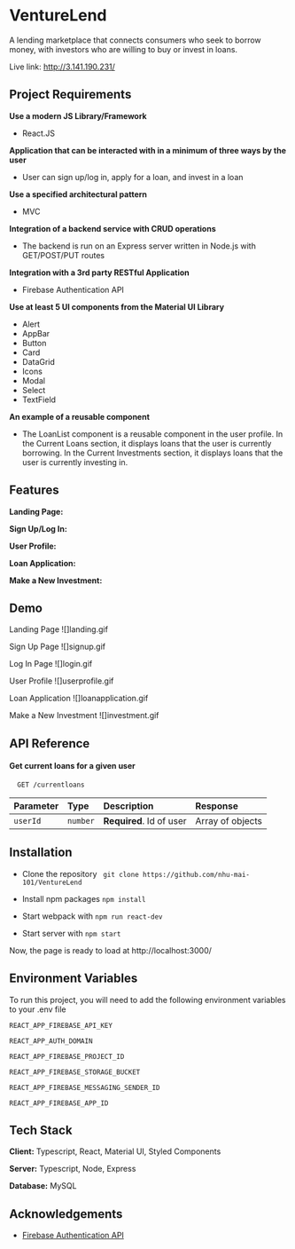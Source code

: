 
# VentureLend

A lending marketplace that connects consumers who seek to borrow money, with investors who are willing to buy or invest in loans.

Live link: http://3.141.190.231/
## Project Requirements

**Use a modern JS Library/Framework**
- React.JS

**Application that can be interacted with in a minimum of three ways by the user**
- User can sign up/log in, apply for a loan, and invest in a loan

**Use a specified architectural pattern**
- MVC

**Integration of a backend service with CRUD operations**
- The backend is run on an Express server written in Node.js with GET/POST/PUT routes

**Integration with a 3rd party RESTful Application**
- Firebase Authentication API

**Use at least 5 UI components from the Material UI Library**
- Alert
- AppBar
- Button
- Card
- DataGrid
- Icons
- Modal
- Select
- TextField

**An example of a reusable component**
- The LoanList component is a reusable component in the user profile. In the Current Loans section, it displays loans that the user is currently borrowing. In the Current Investments section, it displays loans that the user is currently investing in.

## Features
**Landing Page:**

**Sign Up/Log In:**

**User Profile:**

**Loan Application:**

**Make a New Investment:**
## Demo
Landing Page
![]landing.gif

Sign Up Page
![]signup.gif

Log In Page
![]login.gif

User Profile
![]userprofile.gif

Loan Application
![]loanapplication.gif

Make a New Investment
![]investment.gif

## API Reference
#### Get current loans for a given user

```http
  GET /currentloans
```

| Parameter | Type     | Description                       | Response         |
| :-------- | :------- | :-------------------------------- | :--------------- |
| `userId`  | `number` | **Required**. Id of user          | Array of objects |



## Installation

* Clone the repository ``` git clone https://github.com/nhu-mai-101/VentureLend```

* Install npm packages ```npm install```

* Start webpack with ```npm run react-dev```

* Start server with ```npm start```

Now, the page is ready to load at http://localhost:3000/

## Environment Variables

To run this project, you will need to add the following environment variables to your .env file

`REACT_APP_FIREBASE_API_KEY`

`REACT_APP_AUTH_DOMAIN`

`REACT_APP_FIREBASE_PROJECT_ID`

`REACT_APP_FIREBASE_STORAGE_BUCKET`

`REACT_APP_FIREBASE_MESSAGING_SENDER_ID`

`REACT_APP_FIREBASE_APP_ID`


## Tech Stack

**Client:** Typescript, React, Material UI, Styled Components

**Server:** Typescript, Node, Express

**Database:** MySQL

## Acknowledgements

 - [Firebase Authentication API](https://firebase.google.com/docs/auth)
